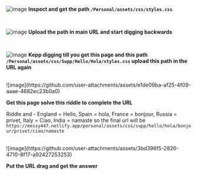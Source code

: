 ![image](https://github.com/user-attachments/assets/93371b92-4f58-4d66-8ef5-c657bc0b13cb)
**Inspect and get the path ```/Personal/assets/css/styles.css```**

<br/>

![image](https://github.com/user-attachments/assets/b477afab-d7c7-4649-805d-7c93e13e0928)
**Upload the path in main URL and start digging backwards**

<br/>

![image](https://github.com/user-attachments/assets/a7868beb-b812-4751-ab97-89341015a96c)
**Kepp digging till you get this page and this path ```/Personal/assets/css/Supp/Hello/Hola/styles.css``` upload this path in the URL again**


<br/>
![image](https://github.com/user-attachments/assets/e1de09ba-af25-4f09-aaae-4682ec23b0a0)

**Get this page solve this riddle to complete the URL**

Riddle and - England = Hello, Spain = hola, France = bonjour, Russia = privet, Italy = Ciao, India = namaste so the final url will be ```https://messy447.netlify.app/personal/assets/css/supp/hello/hola/bonjour/privet/ciao/namaste```

<br/>
![image](https://github.com/user-attachments/assets/3bd396f5-2826-4710-8f17-a92427253253)

**Put the URL drag and get the answer**

